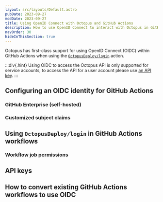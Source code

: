 ```yaml
---
layout: src/layouts/Default.astro
pubDate: 2023-09-27
modDate: 2023-09-27
title: Using OpenID Connect with Octopus and GitHub Actions
description: How to use OpenID Connect to interact with Octopus in GitHub Actions
navOrder: 30
hideInThisSection: true
---
```


Octopus has first-class support for using OpenID Connect (OIDC) within GitHub Actions when using the [`OctopusDeploy/login`](https://github.com/OctopusDeploy/login) action.

:::div{.hint}
Using OIDC to access the Octopus API is only supported for service accounts, to access the API for a user account please use [an API key](/docs/octopus-rest-api/how-to-create-an-api-key).
:::

## Configuring an OIDC identity for GitHub Actions

### GitHub Enterprise (self-hosted)

### Customized subject claims

## Using `OctopusDeploy/login` in GitHub Actions workflows

### Workflow job permissions

## API keys

## How to convert existing GitHub Actions workflows to use OIDC

